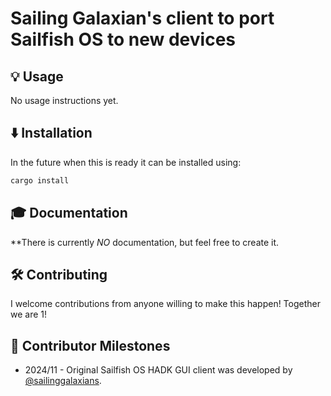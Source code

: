 # Sailing Galaxian's client to port Sailfish OS to new devices

## 💡 Usage
No usage instructions yet.

## ⬇️ Installation

In the future when this is ready it can  be installed using:

```bash
cargo install
```

## 🎓 Documentation

**There is currently _NO_ documentation, but feel free to create it.

## 🛠 Contributing

I welcome contributions from anyone willing to make this happen! Together we are 1!

## 📜 Contributor Milestones

- 2024/11 - Original Sailfish OS HADK GUI client was developed by [@sailinggalaxians](https://github.com/sailinggalaxians).

